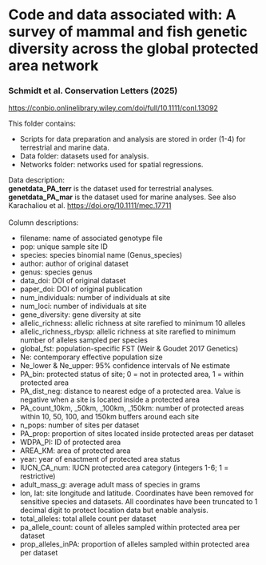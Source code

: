 # Code and data associated with: A survey of mammal and fish genetic diversity across the global protected area network
### Schmidt et al. Conservation Letters (2025) 
https://conbio.onlinelibrary.wiley.com/doi/full/10.1111/conl.13092

This folder contains:
- Scripts for data preparation and analysis are stored in order (1-4) for terrestrial and marine data.
- Data folder: datasets used for analysis.
- Networks folder: networks used for spatial regressions.

Data description: <br>
<b>genetdata_PA_terr</b> is the dataset used for terrestrial analyses. <br>
<b>genetdata_PA_mar</b> is the dataset used for marine analyses. See also Karachaliou et al. https://doi.org/10.1111/mec.17711 <br>
<br>
Column descriptions:
- filename: name of associated genotype file
- pop: unique sample site ID
- species: species binomial name (Genus_species)
- author: author of original dataset
- genus: species genus
- data_doi: DOI of original dataset
- paper_doi: DOI of original publication
- num_individuals: number of individuals at site
- num_loci: number of individuals at site
- gene_diversity: gene diversity at site
- allelic_richness: allelic richness at site rarefied to minimum 10 alleles
- allelic_richness_rbysp: allelic richness at site rarefied to minimum number of alleles sampled per species
- global_fst: population-specific FST (Weir & Goudet 2017 Genetics)
- Ne: contemporary effective population size
- Ne_lower & Ne_upper: 95% confidence intervals of Ne estimate
- PA_bin: protected status of site; 0 = not in protected area, 1 = within protected area
- PA_dist_neg: distance to nearest edge of a protected area. Value is negative when a site is located inside a protected area
- PA_count_10km, _50km, _100km, _150km: number of protected areas within 10, 50, 100, and 150km buffers around each site
- n_pops: number of sites per dataset
- PA_prop: proportion of sites located inside protected areas per dataset
- WDPA_PI: ID of protected area
- AREA_KM: area of protected area
- year: year of enactment of protected area status
- IUCN_CA_num: IUCN protected area category (integers 1-6; 1 = restrictive)
- adult_mass_g: average adult mass of species in grams
- lon, lat: site longitude and latitude. Coordinates have been removed for sensitive species and datasets. All coordinates have been truncated to 1 decimal digit to protect location data but enable analysis.
- total_alleles: total allele count per dataset
- pa_allele_count: count of alleles sampled within protected area per dataset
- prop_alleles_inPA: proportion of alleles sampled within protected area per dataset
